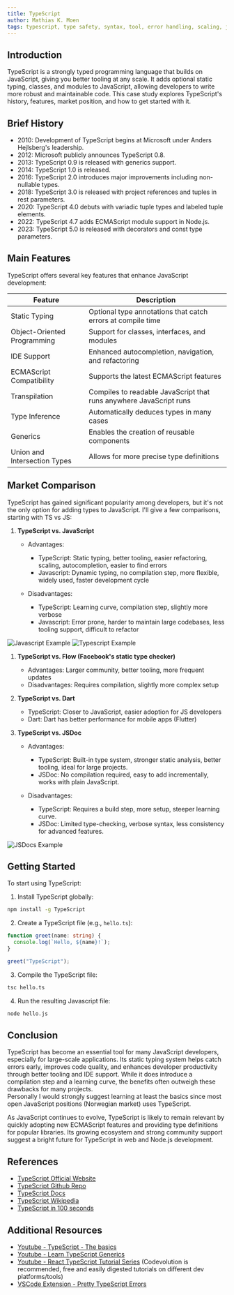 ```yaml
---
title: TypeScript
author: Mathias K. Moen
tags: typescript, type safety, syntax, tool, error handling, scaling, javascript, development platform 
---
```


## Introduction

TypeScript is a strongly typed programming language that builds on JavaScript, giving you better tooling at any scale. It adds optional static typing, classes, and modules to JavaScript, allowing developers to write more robust and maintainable code. This case study explores TypeScript's history, features, market position, and how to get started with it.

## Brief History

- 2010: Development of TypeScript begins at Microsoft under Anders Hejlsberg's leadership.
- 2012: Microsoft publicly announces TypeScript 0.8.
- 2013: TypeScript 0.9 is released with generics support.
- 2014: TypeScript 1.0 is released.
- 2016: TypeScript 2.0 introduces major improvements including non-nullable types.
- 2018: TypeScript 3.0 is released with project references and tuples in rest parameters.
- 2020: TypeScript 4.0 debuts with variadic tuple types and labeled tuple elements.
- 2022: TypeScript 4.7 adds ECMAScript module support in Node.js.
- 2023: TypeScript 5.0 is released with decorators and const type parameters.

## Main Features

TypeScript offers several key features that enhance JavaScript development:

| Feature | Description |
| --- | --- |
| Static Typing | Optional type annotations that catch errors at compile time |
| Object-Oriented Programming | Support for classes, interfaces, and modules |
| IDE Support | Enhanced autocompletion, navigation, and refactoring |
| ECMAScript Compatibility | Supports the latest ECMAScript features |
| Transpilation | Compiles to readable JavaScript that runs anywhere JavaScript runs |
| Type Inference | Automatically deduces types in many cases |
| Generics | Enables the creation of reusable components |
| Union and Intersection Types | Allows for more precise type definitions |

## Market Comparison



TypeScript has gained significant popularity among developers, but it's not the only option for adding types to JavaScript. I'll give a few comparisons, starting with TS vs JS:

1. **TypeScript vs. JavaScript**

   - Advantages:
     - TypeScript: Static typing, better tooling, easier refactoring, scaling, autocompletion, easier to find errors
     - Javascript: Dynamic typing, no compilation step, more flexible, widely used, faster development cycle

   - Disadvantages:
     - TypeScript: Learning curve, compilation step, slightly more verbose
     - Javascript: Error prone, harder to maintain large codebases, less tooling support, difficult to refactor
   
![Javascript Example](../../../assets/typescript/js-example.png "Javascript Example")
![Typescript Example](../../../assets/typescript/ts-example.png "TypeScript Example")

1. **TypeScript vs. Flow (Facebook's static type checker)**
   - Advantages: Larger community, better tooling, more frequent updates
   - Disadvantages: Requires compilation, slightly more complex setup

2. **TypeScript vs. Dart**
   - TypeScript: Closer to JavaScript, easier adoption for JS developers
   - Dart: Dart has better performance for mobile apps (Flutter)

3. **TypeScript vs. JSDoc**
   - Advantages:
     - TypeScript: Built-in type system, stronger static analysis, better tooling, ideal for large projects.
     - JSDoc: No compilation required, easy to add incrementally, works with plain JavaScript.

   - Disadvantages:
     - TypeScript: Requires a build step, more setup, steeper learning curve.
     - JSDoc: Limited type-checking, verbose syntax, less consistency for advanced features.

![JSDocs Example](../../../assets/typescript/jsdoc-example.png "JSDocs Example")

## Getting Started

To start using TypeScript:

1. Install TypeScript globally:
```bash
npm install -g TypeScript
```

2. Create a TypeScript file (e.g., `hello.ts`):
```TypeScript
function greet(name: string) {
  console.log(`Hello, ${name}!`);
}

greet("TypeScript");
```

3. Compile the TypeScript file:
```bash
tsc hello.ts
```

4. Run the resulting Javascript file:
```bash
node hello.js
```

## Conclusion

TypeScript has become an essential tool for many JavaScript developers, especially for large-scale applications. Its static typing system helps catch errors early, improves code quality, and enhances developer productivity through better tooling and IDE support. While it does introduce a compilation step and a learning curve, the benefits often outweigh these drawbacks for many projects.  
Personally I would strongly suggest learning at least the basics since most open JavaScript positions (Norwegian market) uses TypeScript. 

As JavaScript continues to evolve, TypeScript is likely to remain relevant by quickly adopting new ECMAScript features and providing type definitions for popular libraries. Its growing ecosystem and strong community support suggest a bright future for TypeScript in web and Node.js development.

## References

- [TypeScript Official Website](https://www.TypeScriptlang.org/)
- [TypeScript Github Repo](https://github.com/microsoft/TypeScript)
- [TypeScript Docs](https://www.TypeScriptlang.org/docs/handbook/release-notes/overview.html)
- [TypeScript Wikipedia](https://en.wikipedia.org/wiki/TypeScript)
- [TypeScript in 100 seconds](https://www.youtube.com/watch?v=zQnBQ4tB3ZA)

## Additional Resources

- [Youtube - TypeScript - The basics](https://www.youtube.com/watch?v=ahCwqrYpIuM)
- [Youtube - Learn TypeScript Generics](https://www.youtube.com/watch?v=EcCTIExsqmI)
- [Youtube - React TypeScript Tutorial Series](https://www.youtube.com/watch?v=TiSGujM22OI&list=PLC3y8-rFHvwi1AXijGTKM0BKtHzVC-LSK&index=1) (Codevolution is recommended, free and easily digested tutorials on different dev platforms/tools)
- [VSCode Extension - Pretty TypeScript Errors](https://marketplace.visualstudio.com/items?itemName=YoavBls.pretty-ts-errors)